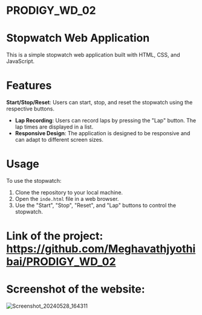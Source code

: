# PRODIGY_WD_02

# Stopwatch Web Application

This is a simple stopwatch web application built with HTML, CSS, and JavaScript.

# Features
**Start/Stop/Reset**: Users can start, stop, and reset the stopwatch using the respective buttons.
- **Lap Recording**: Users can record laps by pressing the "Lap" button. The lap times are displayed in a list.
- **Responsive Design**: The application is designed to be responsive and can adapt to different screen sizes.

# Usage

To use the stopwatch:

1. Clone the repository to your local machine.
2. Open the `inde.html` file in a web browser.
3. Use the "Start", "Stop", "Reset", and "Lap" buttons to control the stopwatch.

# Link of the project: https://github.com/Meghavathjyothibai/PRODIGY_WD_02

# Screenshot of the website:
![Screenshot_20240528_164311](https://github.com/Meghavathjyothibai/PRODIGY_WD_02/assets/168762488/c21f5740-ab62-4790-8e0d-6bb98524dfab)


